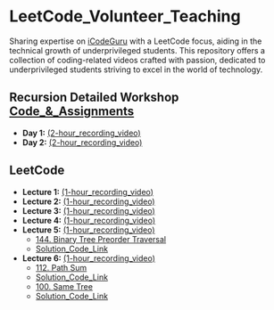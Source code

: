 # LeetCode_Volunteer_Teaching
Sharing expertise on [iCodeGuru](https://icodeguru.weebly.com/) with a LeetCode focus, aiding in the technical growth of underprivileged students. This repository offers a collection of coding-related videos crafted with passion, dedicated to underprivileged students striving to excel in the world of technology.

## Recursion Detailed Workshop [Code_&_Assignments](https://github.com/Ahmadjajja/Recursion-nd-Backtracking)
- **Day 1:** [(2-hour_recording_video)](https://www.facebook.com/iCodeguru/videos/beyond-basics-mastering-advanced-recursion-backtracking-techniques-workshop-2252/921638522962563/)
- **Day 2:** [(2-hour_recording_video)](https://fb.watch/qC2aFOEkkY/)

## LeetCode
- **Lecture 1:** [(1-hour_recording_video)](https://www.facebook.com/iCodeguru/videos/6pm-interview-preparation-week-43-day-2/7343373169016752/)
- **Lecture 2:** [(1-hour_recording_video)](https://fb.watch/qC1TxH05LO/)
- **Lecture 3:** [(1-hour_recording_video)](https://www.facebook.com/iCodeguru/videos/10pm-leetcode-session/371562689101036/)
- **Lecture 4:** [(1-hour_recording_video)](https://fb.watch/qEvnVBypyD/)
- **Lecture 5:** [(1-hour_recording_video)](https://fb.watch/qLtlN223TB/)
    * [144. Binary Tree Preorder Traversal](https://leetcode.com/problems/binary-tree-preorder-traversal)
    * [Solution_Code_Link](https://github.com/Ahmadjajja/JAVA_DSA/tree/main/DailyLeetcoding/144-binary-tree-preorder-traversal)
- **Lecture 6:** [(1-hour_recording_video)](https://fb.watch/qMN6PWf1Fd/)
    * [112. Path Sum](https://leetcode.com/problems/path-sum/)
    * [Solution_Code_Link](https://github.com/Ahmadjajja/JAVA_DSA/tree/main/DailyLeetcoding/112-path-sum)
    * [100. Same Tree](https://leetcode.com/problems/same-tree/description/)
    * [Solution_Code_Link](https://github.com/Ahmadjajja/JAVA_DSA/tree/main/DailyLeetcoding/100-same-tree)
              
